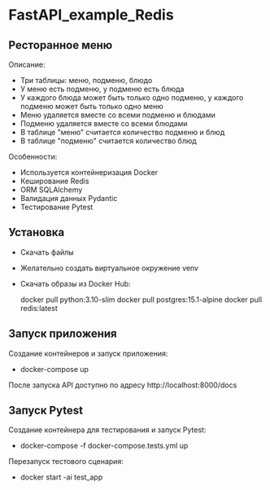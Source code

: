 # FastAPI_example_Redis

## Ресторанное меню

Описание:

- Три таблицы: меню, подменю, блюдо
- У меню есть подменю, у подменю есть блюда
- У каждого блюда может быть только одно подменю, у каждого подменю может быть только одно меню
- Меню удаляется вместе со всеми подменю и блюдами
- Подменю удаляется вместе со всеми блюдами
- В таблице "меню" считается количество подменю и блюд
- В таблице "подменю" считается количество блюд

Особенности:

- Используется контейнеризация Docker
- Кеширование Redis
- ORM SQLAlchemy
- Валидация данных Pydantic
- Тестирование Pytest

## Установка

- Скачать файлы
- Желательно создать виртуальное окружение venv
- Скачать образы из Docker Hub:

    docker pull python:3.10-slim
    docker pull postgres:15.1-alpine
    docker pull redis:latest

## Запуск приложения

Создание контейнеров и запуск приложения:

- docker-compose up

После запуска API доступно по адресу http://localhost:8000/docs

## Запуск Pytest

Создание контейнера для тестирования и запуск Pytest:

- docker-compose -f docker-compose.tests.yml up

Перезапуск тестового сценария:

- docker start -ai test_app